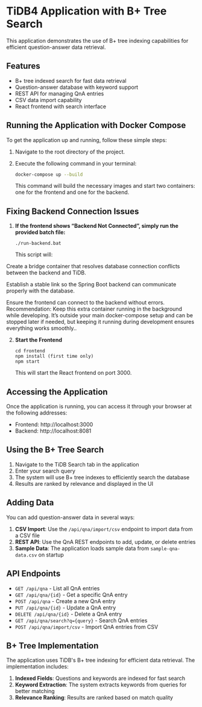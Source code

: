 # TiDB4 Application with B+ Tree Search

This application demonstrates the use of  B+ tree indexing capabilities for efficient question-answer data retrieval.

## Features

- B+ tree indexed search for fast data retrieval
- Question-answer database with keyword support
- REST API for managing QnA entries
- CSV data import capability
- React frontend with search interface

## Running the Application with Docker Compose

To get the application up and running, follow these simple steps:

1. Navigate to the root directory of the project.

2. Execute the following command in your terminal:
   ```bash
   docker-compose up --build
   ```
   This command will build the necessary images and start two containers: one for the frontend and one for the backend.

## Fixing Backend Connection Issues

1. **If the frontend shows “Backend Not Connected”, simply run the provided batch file:**
   ```
   ./run-backend.bat
   ```
   This script will:

Create a bridge container that resolves database connection conflicts between the backend and TiDB.

Establish a stable link so the Spring Boot backend can communicate properly with the database.

Ensure the frontend can connect to the backend without errors.
 Recommendation:
Keep this extra container running in the background while developing. It’s outside your main docker-compose setup and can be stopped later if needed, but keeping it running during development ensures everything works smoothly..

2. **Start the Frontend**
   ```
   cd frontend
   npm install (first time only)
   npm start
   ```
   This will start the React frontend on port 3000.

## Accessing the Application

Once the application is running, you can access it through your browser at the following addresses:

- Frontend: http://localhost:3000
- Backend: http://localhost:8081

## Using the B+ Tree Search

1. Navigate to the TiDB Search tab in the application
2. Enter your search query
3. The system will use B+ tree indexes to efficiently search the database
4. Results are ranked by relevance and displayed in the UI

## Adding Data

You can add question-answer data in several ways:

1. **CSV Import**: Use the `/api/qna/import/csv` endpoint to import data from a CSV file
2. **REST API**: Use the QnA REST endpoints to add, update, or delete entries
3. **Sample Data**: The application loads sample data from `sample-qna-data.csv` on startup

## API Endpoints

- `GET /api/qna` - List all QnA entries
- `GET /api/qna/{id}` - Get a specific QnA entry
- `POST /api/qna` - Create a new QnA entry
- `PUT /api/qna/{id}` - Update a QnA entry
- `DELETE /api/qna/{id}` - Delete a QnA entry
- `GET /api/qna/search?q={query}` - Search QnA entries
- `POST /api/qna/import/csv` - Import QnA entries from CSV

## B+ Tree Implementation

The application uses TiDB's B+ tree indexing for efficient data retrieval. The implementation includes:

1. **Indexed Fields**: Questions and keywords are indexed for fast search
2. **Keyword Extraction**: The system extracts keywords from queries for better matching
3. **Relevance Ranking**: Results are ranked based on match quality
